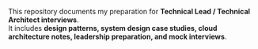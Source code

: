 This repository documents my preparation for **Technical Lead / Technical Architect interviews**.  
It includes **design patterns, system design case studies, cloud architecture notes, leadership preparation, and mock interviews**.
